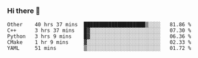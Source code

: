 ### Hi there 👋

<!--
**skywalkerwang98/skywalkerwang98** is a ✨ _special_ ✨ repository because its `README.md` (this file) appears on your GitHub profile.

Here are some ideas to get you started:

- 🔭 I’m currently working on ...
- 🌱 I’m currently learning ...
- 👯 I’m looking to collaborate on ...
- 🤔 I’m looking for help with ...
- 💬 Ask me about ...
- 📫 How to reach me: ...
- 😄 Pronouns: ...
- ⚡ Fun fact: ...
-->

<!--START_SECTION:waka-->
```text
Other    40 hrs 37 mins  ████████████████████▒░░░░   81.86 % 
C++      3 hrs 37 mins   █▓░░░░░░░░░░░░░░░░░░░░░░░   07.30 % 
Python   3 hrs 9 mins    █▓░░░░░░░░░░░░░░░░░░░░░░░   06.36 % 
CMake    1 hr 9 mins     ▓░░░░░░░░░░░░░░░░░░░░░░░░   02.33 % 
YAML     51 mins         ▒░░░░░░░░░░░░░░░░░░░░░░░░   01.72 % 
```
<!--END_SECTION:waka-->
